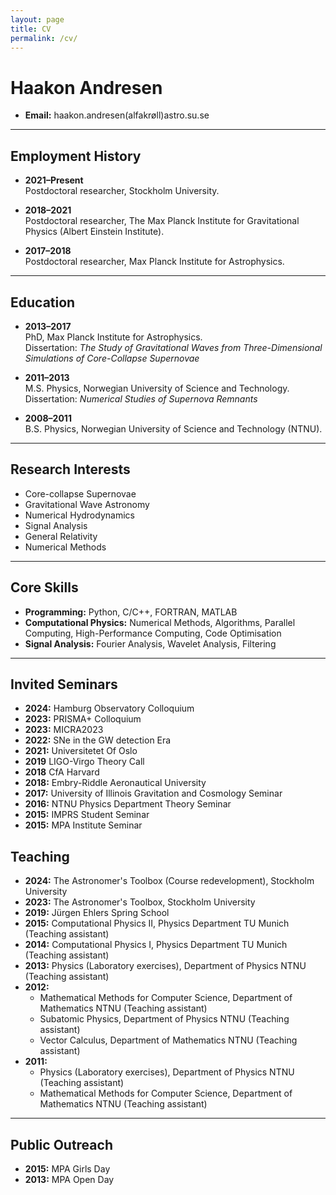 ```yaml
---
layout: page
title: CV
permalink: /cv/
---
```


# Haakon Andresen

- **Email:** haakon.andresen(alfakrøll)astro.su.se 

---

## Employment History

- **2021–Present**  
  Postdoctoral researcher, Stockholm University.

- **2018–2021**  
  Postdoctoral researcher, The Max Planck Institute for Gravitational Physics (Albert Einstein Institute).

- **2017–2018**  
  Postdoctoral researcher, Max Planck Institute for Astrophysics.

---

## Education

- **2013–2017**  
  PhD, Max Planck Institute for Astrophysics.  
  Dissertation: *The Study of Gravitational Waves from Three-Dimensional Simulations of Core-Collapse Supernovae*

- **2011–2013**  
  M.S. Physics, Norwegian University of Science and Technology.  
  Dissertation: *Numerical Studies of Supernova Remnants*

- **2008–2011**  
  B.S. Physics, Norwegian University of Science and Technology (NTNU).

---

## Research Interests

- Core-collapse Supernovae  
- Gravitational Wave Astronomy  
- Numerical Hydrodynamics  
- Signal Analysis  
- General Relativity  
- Numerical Methods  

---

## Core Skills

- **Programming:** Python, C/C++, FORTRAN, MATLAB  
- **Computational Physics:** Numerical Methods, Algorithms, Parallel Computing, High-Performance Computing, Code Optimisation
- **Signal Analysis:** Fourier Analysis, Wavelet Analysis, Filtering  

---
## Invited Seminars
- **2024:** Hamburg Observatory Colloquium
- **2023:** PRISMA+ Colloquium
- **2023:** MICRA2023
- **2022:** SNe in the GW detection Era
- **2021:** Universitetet Of Oslo
- **2019** LIGO-Virgo Theory Call
- **2018** CfA Harvard
- **2018:** Embry-Riddle Aeronautical University
- **2017:** University of Illinois Gravitation and Cosmology Seminar 
- **2016:** NTNU Physics Department Theory Seminar
- **2015:** IMPRS Student Seminar  
- **2015:** MPA Institute Seminar 


## Teaching

- **2024:** The Astronomer's Toolbox (Course redevelopment), Stockholm University  
- **2023:** The Astronomer's Toolbox, Stockholm University  
- **2019:** Jürgen Ehlers Spring School  
- **2015:** Computational Physics II, Physics Department TU Munich (Teaching assistant)  
- **2014:** Computational Physics I, Physics Department TU Munich (Teaching assistant)  
- **2013:** Physics (Laboratory exercises), Department of Physics NTNU (Teaching assistant)  
- **2012:**  
  - Mathematical Methods for Computer Science, Department of Mathematics NTNU (Teaching assistant)  
  - Subatomic Physics, Department of Physics NTNU (Teaching assistant)  
  - Vector Calculus, Department of Mathematics NTNU (Teaching assistant)  
- **2011:**  
  - Physics (Laboratory exercises), Department of Physics NTNU (Teaching assistant)  
  - Mathematical Methods for Computer Science, Department of Mathematics NTNU (Teaching assistant)

---

## Public Outreach

- **2015:** MPA Girls Day  
- **2013:** MPA Open Day
